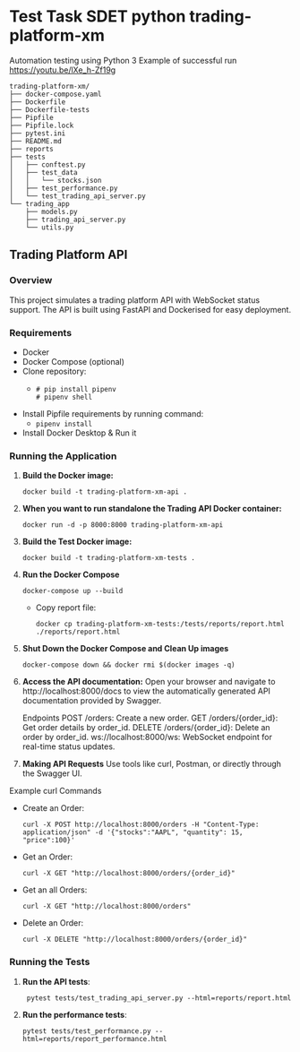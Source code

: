 # Test Task SDET python trading-platform-xm
Automation testing using Python 3
Example of successful run https://youtu.be/lXe_h-Zf19g

    trading-platform-xm/
    ├── docker-compose.yaml
    ├── Dockerfile
    ├── Dockerfile-tests
    ├── Pipfile
    ├── Pipfile.lock
    ├── pytest.ini
    ├── README.md
    ├── reports
    ├── tests
    │   ├── conftest.py
    │   ├── test_data
    │   │   └── stocks.json
    │   ├── test_performance.py
    │   └── test_trading_api_server.py
    └── trading_app
        ├── models.py
        ├── trading_api_server.py
        └── utils.py

## Trading Platform API

### Overview

This project simulates a trading platform API with WebSocket status support. The API is built using FastAPI and Dockerised for easy deployment.

### Requirements

- Docker
- Docker Compose (optional)
- Clone repository:
  - ```
    # pip install pipenv
    # pipenv shell
    ```
- Install Pipfile requirements by running command:
  - ```pipenv install```
- Install Docker Desktop & Run it

### Running the Application

1. **Build the Docker image:**

    ````
    docker build -t trading-platform-xm-api .
    ````

2. **When you want to run standalone the Trading API Docker container:**

    ````
    docker run -d -p 8000:8000 trading-platform-xm-api
    ````

3. **Build the Test Docker image:**

    ````
    docker build -t trading-platform-xm-tests .
    ````

4. **Run the Docker Compose**

    ````
    docker-compose up --build
    ````

    - Copy report file:
      ```commandline
      docker cp trading-platform-xm-tests:/tests/reports/report.html ./reports/report.html
      ```


5. **Shut Down the Docker Compose and Clean Up images**
    ````
    docker-compose down && docker rmi $(docker images -q)
    ````

6. **Access the API documentation:**
Open your browser and navigate to http://localhost:8000/docs to view the automatically generated API documentation provided by Swagger.


    Endpoints
    POST /orders: Create a new order.
    GET /orders/{order_id}: Get order details by order_id.
    DELETE /orders/{order_id}: Delete an order by order_id.
    ws://localhost:8000/ws: WebSocket endpoint for real-time status updates.

7. **Making API Requests**
Use tools like curl, Postman, or directly through the Swagger UI.

Example curl Commands

- Create an Order:
    ````
    curl -X POST http://localhost:8000/orders -H "Content-Type: application/json" -d '{"stocks":"AAPL", "quantity": 15, "price":100}'
    ````

- Get an Order:
    ````
    curl -X GET "http://localhost:8000/orders/{order_id}"
    ````

- Get an all Orders:
    ````
    curl -X GET "http://localhost:8000/orders"
    ````

- Delete an Order:
    ````
    curl -X DELETE "http://localhost:8000/orders/{order_id}"
    ````

### Running the Tests

1. **Run the API tests**:
   ```
    pytest tests/test_trading_api_server.py --html=reports/report.html
   ```

2. **Run the performance tests**:
    ```
    pytest tests/test_performance.py --html=reports/report_performance.html
   ```
